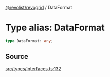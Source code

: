 [@revolist/revogrid](README.md) / DataFormat

# Type alias: DataFormat

```ts
type DataFormat: any;
```

## Source

[src/types/interfaces.ts:132](https://github.com/revolist/revogrid/blob/ace6403c43f42f0eb026a7e73c0ae179d3a4c66f/src/types/interfaces.ts#L132)
